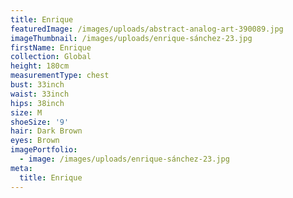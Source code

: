 ```yaml
---
title: Enrique
featuredImage: /images/uploads/abstract-analog-art-390089.jpg
imageThumbnail: /images/uploads/enrique-sánchez-23.jpg
firstName: Enrique
collection: Global
height: 180cm
measurementType: chest
bust: 33inch
waist: 33inch
hips: 38inch
size: M
shoeSize: '9'
hair: Dark Brown
eyes: Brown
imagePortfolio:
  - image: /images/uploads/enrique-sánchez-23.jpg
meta:
  title: Enrique
---
```


